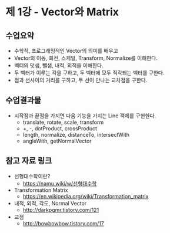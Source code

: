 # 제 1강 - Vector와 Matrix
## 수업요약
- 수학적, 프로그래밍적인 Vector의 의미를 배우고 
- Vector의 이동, 회전, 스케일, Transform, Normalize를 이해한다.
- 벡터의 덧샘, 뺄샘, 내적, 외적을 이해한다.
- 두 벡터가 이루는 각을 구하고, 두 벡터에 모두 직각되는 벡터를 구한다.
- 점과 선사이의 거리를 구하고, 두 선이 만나는 교차점을 구한다.

## 수업결과물
- 시작점과 끝점을 가지면 다음 기능을 가지는 Line 객체를 구현한다.
  - translate, rotate, scale, transform
  - +, -, dotProduct, crossProduct
  - length, normalize, distanceTo, intersectWith
  - angleWith, getNormalVector

## 참고 자료 링크
- 선형대수학이란? 
  - https://namu.wiki/w/선형대수학
- Transformation Matrix
  - https://en.wikipedia.org/wiki/Transformation_matrix
- 내적, 외적, 각도, Normal Vector 
  - http://darkpgmr.tistory.com/121
- 교점
  - http://bowbowbow.tistory.com/17
